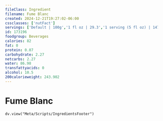 ```yaml
---
fileClass: Ingredient
filename: Fume Blanc
created: 2024-12-21T19:27:02-06:00
cssclasses: ['nutFact']
servings: ['Default | 100g','1 fl oz | 29.3','1 serving (5 fl oz) | 147']
id: 173196
foodgroup: Beverages
calories: 82
fat: 0
protein: 0.07
carbohydrate: 2.27
netcarbs: 2.27
water: 86.98
transfattyacids: 0
alcohol: 10.5
200calorieweight: 243.902
---
```


# Fume Blanc

```dataviewjs
dv.view("Meta/Scripts/IngredientsFooter")
```